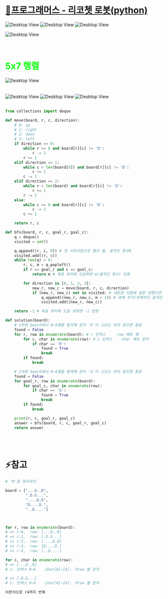 # [🔨프로그래머스 - 리코쳇 로봇(python)](https://school.programmers.co.kr/learn/courses/30/lessons/169199#)

![Desktop View](./pic/1.png)
![Desktop View](./pic/2.png)
![Desktop View](./pic/3.png)
<br>

![Desktop View](./pic/4.png)

<br>

# <span style="color:lime;">5x7 행렬</span>
![Desktop View](./pic/5.png)
<br>
<br>
<br>
![Desktop View](./pic/6.png)
![Desktop View](./pic/7.png)
![Desktop View](./pic/8.png)
<br>
<br>

```py
from collections import deque

def move(board, r, c, direction):
    # 0: up
    # 1: right
    # 2: down
    # 3: left
    if direction == 0:
        while r >= 0 and board[r][c] != 'D':
            r -= 1
        r += 1
    elif direction == 1:
        while c < len(board[0]) and board[r][c] != 'D':
            c += 1
        c -= 1
    elif direction == 2:
        while r < len(board) and board[r][c] != 'D':
            r += 1
        r -= 1
    else:
        while c >= 0 and board[r][c] != 'D':
            c -= 1
        c += 1

    return r, c

def bfs(board, r, c, goal_r, goal_c):
    q = deque()
    visited = set()

    q.append((r, c, 0)) # 첫 시작지점으로 행과 열, 움직인 횟수0 
    visited.add((r, c))
    while len(q) > 0:
        r, c, m = q.popleft()
        if r == goal_r and c == goal_c:
            return m # 목표 위치에 도달하면 m(움직인 횟수) 반환

        for direction in [0, 1, 2, 3]:
            new_r, new_c = move(board, r, c, direction)
            if (new_r, new_c) not in visited: # 새로운 지점에 방문 안했으면
                q.append((new_r, new_c, m + 1)) # 큐에 추가(현재까지 움직인 횟수 +1 하여)
                visited.add((new_r, new_c))

    return -1 # 목표 위치에 도달 못하면 -1 반환

def solution(board):
    # 2차원 board에서 0~4행을 탐삭해 문자 'R'이 나오는 위치 찾으면 종료
    found = False
    for r, row in enumerate(board): # r 인덱스     row 해당 행
        for c, char in enumerate(row): # c 인덱스    char 해당 문자
            if char == 'R':
                found = True
                break
        if found:
            break

    # 2차원 board에서 0~4행을 탐색해 문자 'G'이 나오는 위치 찾으면 종료
    found = False
    for goal_r, row in enumerate(board):
        for goal_c, char in enumerate(row):
            if char == 'G':
                found = True
                break
        if found:
            break

    print(r, c, goal_r, goal_c)
    answer = bfs(board, r, c, goal_r, goal_c)
    return answer
```
<br>
<br>


# ⚡참고

```py
# 'R'을 찾아보자

board = ["...D..R",
         ".D.G...",
         "....D.D",
         "D....D.",
         "..D...."]



for r, row in enumerate(board):
# => r:0,  row: [...D..R]
# => r:1,  row: [.D.G...]
# => r:2,  row: [....D.D]
# => r:3,  row: [D....D.]
# => r:4,  row: [..D....]

for c, char in enumerate(row):
# => [...D..R]
# c: 인덱스 0~6    char[0]~[6]: 각row 별 문자  

# => [.D.G...]
# c: 인덱스 0~6    char[0]~[6]: 각row 별 문자 

이런식으로 r4까지 반복
```